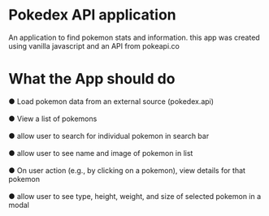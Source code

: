 # Pokedex API application

An application to find pokemon stats and information. this app was created using vanilla javascript and an API from pokeapi.co

# What the App should do
● Load pokemon data from an external source (pokedex.api)
<br /><br />
● View a list of pokemons
<br /><br />
● allow user to search for individual pokemon in search bar
<br /><br />
● allow user to see name and image of pokemon in list
<br /><br />
● On user action (e.g., by clicking on a pokemon), view details for that pokemon
<br /><br />
● allow user to see type, height, weight, and size of selected pokemon in a modal
<br /><br />
